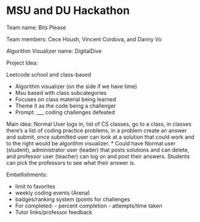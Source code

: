 <h1> MSU and DU Hackathon </h1>

Team name: Bits Please 
<p>
Team members: Cece Housh, Vincent Cordova, and Danny Vo
</p>
<p>
Algorithm Visualizer name: DigitalDive
</p>
<p>
Project Idea: </p>
<p>
Leetcode school and class-based 
    <ul>     
    <li> Algorithm visualizer (on the side if we have time) </li>
    <li> Msu based with class subcategories </li>
    <li> Focuses on class material being learned </li>
    <li> Theme it as the code being a challenger </li>
    <li> Prompt: ___ coding challenges defeated </li> 
    </ul>

</p>
<p>
    Main idea: Normal User logs in, list of CS classes, go to a class, in classes there’s a list of coding practice problems, in a problem create an answer and submit, once submitted user can look at a solution that could work and to the right would be algorithm visualizer. 
    * Could have Normal user (student), administrator user (leader) that posts solutions and can delete, and professor user (teacher) can log on and post their answers. Students can pick the professors to see what their answer is.
</p>
 
    
Embellishments: 
* limit to favorites
* weekly coding events (Arena)
* badges/ranking system (points for challenges
* For completed:
      - percent completion
      - attempts/time taken
* Tutor links/professor feedback 
